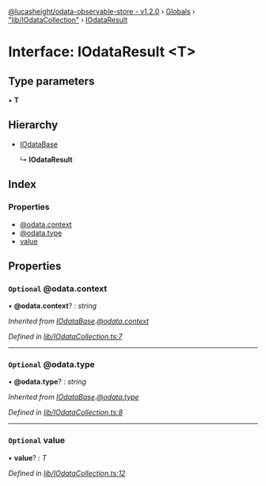 [@lucasheight/odata-observable-store - v1.2.0](../README.md) › [Globals](../globals.md) › ["lib/IOdataCollection"](../modules/_lib_iodatacollection_.md) › [IOdataResult](_lib_iodatacollection_.iodataresult.md)

# Interface: IOdataResult <**T**>

## Type parameters

▪ **T**

## Hierarchy

* [IOdataBase](_lib_iodatacollection_.iodatabase.md)

  ↳ **IOdataResult**

## Index

### Properties

* [@odata.context](_lib_iodatacollection_.iodataresult.md#optional-@odata.context)
* [@odata.type](_lib_iodatacollection_.iodataresult.md#optional-@odata.type)
* [value](_lib_iodatacollection_.iodataresult.md#optional-value)

## Properties

### `Optional` @odata.context

• **@odata.context**? : *string*

*Inherited from [IOdataBase](_lib_iodatacollection_.iodatabase.md).[@odata.context](_lib_iodatacollection_.iodatabase.md#optional-@odata.context)*

*Defined in [lib/IOdataCollection.ts:7](https://github.com/lucasheight/odata-observable-store/blob/bc2359f4/projects/odata-observable-store/src/lib/IOdataCollection.ts#L7)*

___

### `Optional` @odata.type

• **@odata.type**? : *string*

*Inherited from [IOdataBase](_lib_iodatacollection_.iodatabase.md).[@odata.type](_lib_iodatacollection_.iodatabase.md#optional-@odata.type)*

*Defined in [lib/IOdataCollection.ts:8](https://github.com/lucasheight/odata-observable-store/blob/bc2359f4/projects/odata-observable-store/src/lib/IOdataCollection.ts#L8)*

___

### `Optional` value

• **value**? : *T*

*Defined in [lib/IOdataCollection.ts:12](https://github.com/lucasheight/odata-observable-store/blob/bc2359f4/projects/odata-observable-store/src/lib/IOdataCollection.ts#L12)*
